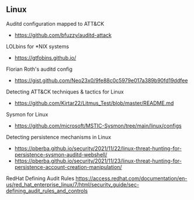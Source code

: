 

## Linux

Auditd configuration mapped to ATT&CK
- https://github.com/bfuzzy/auditd-attack

LOLbins for *NIX systems
- https://gtfobins.github.io/

Florian Roth's auditd config
- https://gist.github.com/Neo23x0/9fe88c0c5979e017a389b90fd19ddfee

Detecting ATT&CK techniques & tactics for Linux
- https://github.com/Kirtar22/Litmus_Test/blob/master/README.md

Sysmon for Linux
- https://github.com/microsoft/MSTIC-Sysmon/tree/main/linux/configs

Detecting persistence mechanisms in Linux
- https://pberba.github.io/security/2021/11/22/linux-threat-hunting-for-persistence-sysmon-auditd-webshell/
- https://pberba.github.io/security/2021/11/23/linux-threat-hunting-for-persistence-account-creation-manipulation/

RedHat Defining Audit Rules
https://access.redhat.com/documentation/en-us/red_hat_enterprise_linux/7/html/security_guide/sec-defining_audit_rules_and_controls
